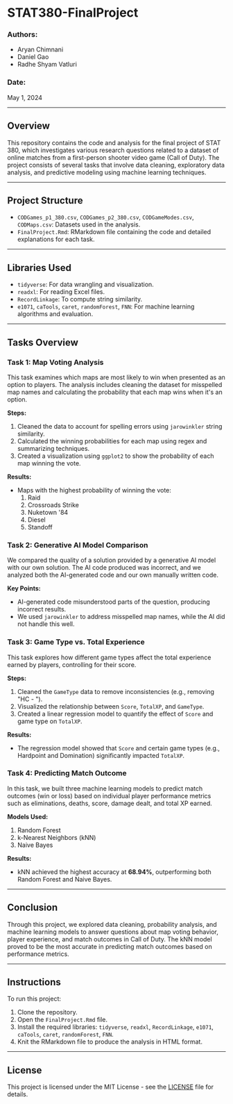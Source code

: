 # STAT380-FinalProject

### Authors:
- Aryan Chimnani
- Daniel Gao
- Radhe Shyam Vatluri

### Date:
May 1, 2024

---

## Overview

This repository contains the code and analysis for the final project of STAT 380, which investigates various research questions related to a dataset of online matches from a first-person shooter video game (Call of Duty). The project consists of several tasks that involve data cleaning, exploratory data analysis, and predictive modeling using machine learning techniques.

---

## Project Structure

- `CODGames_p1_380.csv`, `CODGames_p2_380.csv`, `CODGameModes.csv`, `CODMaps.csv`: Datasets used in the analysis.
- `FinalProject.Rmd`: RMarkdown file containing the code and detailed explanations for each task.

---

## Libraries Used
- `tidyverse`: For data wrangling and visualization.
- `readxl`: For reading Excel files.
- `RecordLinkage`: To compute string similarity.
- `e1071`, `caTools`, `caret`, `randomForest`, `FNN`: For machine learning algorithms and evaluation.

---

## Tasks Overview

### Task 1: Map Voting Analysis

This task examines which maps are most likely to win when presented as an option to players. The analysis includes cleaning the dataset for misspelled map names and calculating the probability that each map wins when it's an option.

**Steps:**
1. Cleaned the data to account for spelling errors using `jarowinkler` string similarity.
2. Calculated the winning probabilities for each map using regex and summarizing techniques.
3. Created a visualization using `ggplot2` to show the probability of each map winning the vote.

**Results:**
- Maps with the highest probability of winning the vote:
  1. Raid
  2. Crossroads Strike
  3. Nuketown '84
  4. Diesel
  5. Standoff

### Task 2: Generative AI Model Comparison

We compared the quality of a solution provided by a generative AI model with our own solution. The AI code produced was incorrect, and we analyzed both the AI-generated code and our own manually written code.

**Key Points:**
- AI-generated code misunderstood parts of the question, producing incorrect results.
- We used `jarowinkler` to address misspelled map names, while the AI did not handle this well.

### Task 3: Game Type vs. Total Experience

This task explores how different game types affect the total experience earned by players, controlling for their score.

**Steps:**
1. Cleaned the `GameType` data to remove inconsistencies (e.g., removing "HC - ").
2. Visualized the relationship between `Score`, `TotalXP`, and `GameType`.
3. Created a linear regression model to quantify the effect of `Score` and game type on `TotalXP`.

**Results:**
- The regression model showed that `Score` and certain game types (e.g., Hardpoint and Domination) significantly impacted `TotalXP`.

### Task 4: Predicting Match Outcome

In this task, we built three machine learning models to predict match outcomes (win or loss) based on individual player performance metrics such as eliminations, deaths, score, damage dealt, and total XP earned.

**Models Used:**
1. Random Forest
2. k-Nearest Neighbors (kNN)
3. Naive Bayes

**Results:**
- kNN achieved the highest accuracy at **68.94%**, outperforming both Random Forest and Naive Bayes.

---

## Conclusion

Through this project, we explored data cleaning, probability analysis, and machine learning models to answer questions about map voting behavior, player experience, and match outcomes in Call of Duty. The kNN model proved to be the most accurate in predicting match outcomes based on performance metrics.

---

## Instructions

To run this project:
1. Clone the repository.
2. Open the `FinalProject.Rmd` file.
3. Install the required libraries: `tidyverse`, `readxl`, `RecordLinkage`, `e1071`, `caTools`, `caret`, `randomForest`, `FNN`.
4. Knit the RMarkdown file to produce the analysis in HTML format.

---

## License

This project is licensed under the MIT License - see the [LICENSE](LICENSE) file for details.
